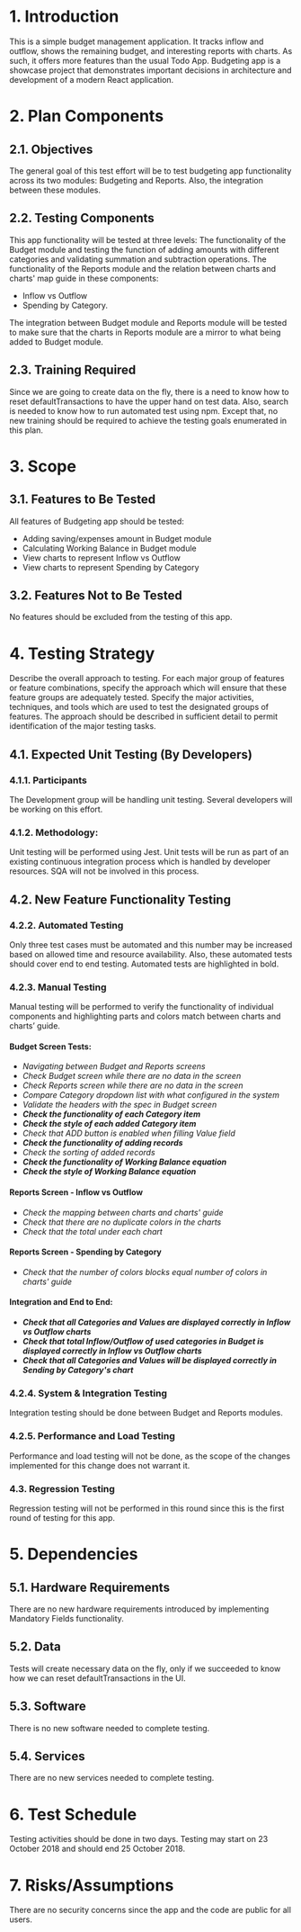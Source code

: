 # 1. Introduction
This is a simple budget management application. It tracks inflow and outflow, shows the remaining budget, and interesting reports with charts. As such, it offers more features than the usual Todo App.
Budgeting app is a showcase project that demonstrates important decisions in architecture and development of a modern React application.

# 2. Plan Components
## 2.1. Objectives 
The general goal of this test effort will be to test budgeting app functionality across its two modules: Budgeting and Reports. Also, the integration between these modules. 

## 2.2. Testing Components
This app functionality will be tested at three levels:
The functionality of the Budget module and testing the function of adding amounts with different categories and validating summation and subtraction operations.
The functionality of the Reports module and the relation between charts and charts' map guide in these components:  
- Inflow vs Outflow
- Spending by Category.

The integration between Budget module and Reports module will be tested to make sure that the charts in Reports module are a mirror to what being added to Budget module.

## 2.3. Training Required
Since we are going to create data on the fly, there is a need to know how to reset defaultTransactions to have the upper hand on test data. Also,  search is needed to know how to run automated test using npm. 
Except that, no new training should be required to achieve the testing goals enumerated in this plan. 

# 3. Scope
## 3.1. Features to Be Tested
All features of Budgeting app should be tested:
- Adding saving/expenses amount in Budget module
- Calculating Working Balance in Budget module
- View charts to represent Inflow vs Outflow
- View charts to represent Spending by Category

## 3.2. Features Not to Be Tested
No features should be excluded from the testing of this app. 

# 4. Testing Strategy 
Describe the overall approach to testing. For each major group of features or feature combinations, specify the approach which will ensure that these feature groups are
adequately tested. Specify the major activities, techniques, and tools which are used to test the designated groups of features.
The approach should be described in sufficient detail to permit identification of the major testing tasks.

## 4.1. Expected Unit Testing (By Developers)
### 4.1.1. Participants
The Development group will be handling unit testing. Several developers will be working on this effort. 

### 4.1.2. Methodology:
Unit testing will be performed using Jest. Unit tests will be run as part of an existing continuous integration process which is handled by developer resources. SQA will not be involved in this process. 

## 4.2. New Feature Functionality Testing
### 4.2.2. Automated Testing
Only three test cases must be automated and this number may be increased based on allowed time and resource availability. Also, these automated tests should cover end to end testing.
Automated tests are highlighted in bold. 

### 4.2.3. Manual Testing
Manual testing will be performed to verify the functionality of individual components and highlighting parts and colors match between charts and charts’ guide.

#### Budget Screen Tests:
- *Navigating between Budget and Reports screens*
- *Check Budget screen while there are no data in the screen*
- *Check Reports screen while there are no data in the screen*
- *Compare Category dropdown list with what configured in the system*
- *Validate the headers with the spec in Budget screen*
- ***Check the functionality of each Category item***
- ***Check the style of each added Category item***
- *Check that ADD button is enabled when filling Value field*
- ***Check the functionality of adding records***
- *Check the sorting of added records*
- ***Check the functionality of Working Balance equation***
- ***Check the style of Working Balance equation***

#### Reports Screen - Inflow vs Outflow
- *Check the mapping between charts and charts' guide*
- *Check that there are no duplicate colors in the charts*
- *Check that the total under each chart*

#### Reports Screen - Spending by Category
- *Check that the number of colors blocks equal number of colors in charts' guide*

#### Integration and End to End:
- ***Check that all Categories and Values are displayed correctly in Inflow vs Outflow charts***
- ***Check that total Inflow/Outflow of used categories in Budget is displayed correctly in Inflow vs Outflow charts***
- ***Check that all Categories and Values will be displayed correctly in Sending by Category's chart***


### 4.2.4. System & Integration Testing
Integration testing should be done between Budget and Reports modules.

### 4.2.5. Performance and Load Testing 
Performance and load testing will not be done, as the scope of the changes implemented for this change does not warrant it.

### 4.3. Regression Testing
Regression testing will not be performed in this round since this is the first round of testing for this app.

# 5. Dependencies
## 5.1. Hardware Requirements
There are no new hardware requirements introduced by implementing Mandatory Fields functionality.

## 5.2. Data 
Tests will create necessary data on the fly, only if we succeeded to know how we can reset defaultTransactions in the UI.

## 5.3. Software
There is no new software needed to complete testing.

## 5.4. Services
There are no new services needed to complete testing.

# 6. Test Schedule
Testing activities should be done in two days. Testing may start on 23 October 2018 and should end 25 October 2018.

# 7. Risks/Assumptions
There are no security concerns since the app and the code are public for all users.
